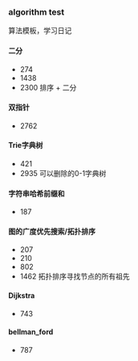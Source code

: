 ### algorithm test
算法模板，学习日记
#### 二分
- 274
- 1438
- 2300 排序 + 二分
#### 双指针
- 2762

#### Trie字典树
 - 421
 - 2935 可以删除的0-1字典树
#### 字符串哈希前缀和
 - 187
#### 图的广度优先搜索/拓扑排序
 - 207
 - 210
 - 802
 - 1462 拓扑排序寻找节点的所有祖先
#### Dijkstra 
 - 743
#### bellman_ford
 - 787
